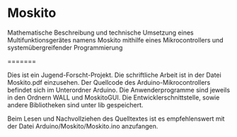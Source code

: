 Moskito
=======

Mathematische Beschreibung und technische Umsetzung eines Multifunktionsgerätes namens Moskito mithilfe eines Mikrocontrollers und systemübergreifender Programmierung

=======

Dies ist ein Jugend-Forscht-Projekt. Die schriftliche Arbeit ist in der Datei Moskito.pdf einzusehen.
Der Quellcode des Arduino-Mikrocontrollers befindet sich im Unterordner Arduino. Die Anwenderprogramme sind jeweils in den Ordnern WALL und MoskitoGUI. Die Entwicklerschnittstelle, sowie andere Bibliotheken sind unter lib gespeichert.

Beim Lesen und Nachvollziehen des Quelltextes ist es empfehlenswert mit der Datei Arduino/Moskito/Moskito.ino anzufangen.
